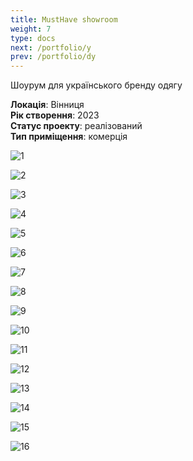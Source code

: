 ```yaml
---
title: MustHave showroom
weight: 7
type: docs
next: /portfolio/y
prev: /portfolio/dy
---
```

Шоурум для українського бренду одягу

**Локація**: Вінниця\
**Рік створення**: 2023\
**Статус проекту**: реалізований\
**Тип приміщення**: комерція

![1](1.jpg)

![2](2.jpg)

![3](3.jpg)

![4](4.jpg)

![5](5.jpg)

![6](6.jpg)

![7](7.jpg)

![8](8.jpg)

![9](9.jpg)

![10](10.jpg)

![11](11.jpg)

![12](12.jpg)

![13](13.jpg)

![14](14.jpg)

![15](15.jpg)

![16](16.jpg)